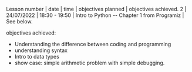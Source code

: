 Lesson number | date | time | objectives planned | objectives achieved.
2 | 24/07/2022 | 18:30 - 19:50 | Intro to Python -- Chapter 1 from Programiz | See below.

objectives achieved:
* Understanding the difference between coding and programming
* understanding syntax
* Intro to data types 
* show case: simple arithmetic problem with simple debugging.
